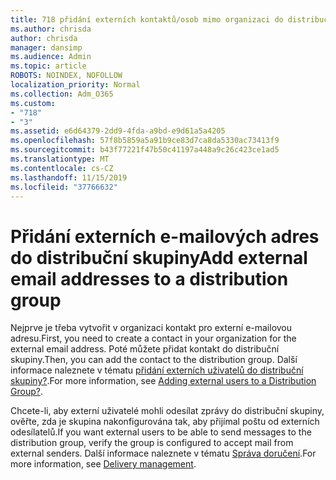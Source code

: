 ```yaml
---
title: 718 přidání externích kontaktů/osob mimo organizaci do distribučního seznamu
ms.author: chrisda
author: chrisda
manager: dansimp
ms.audience: Admin
ms.topic: article
ROBOTS: NOINDEX, NOFOLLOW
localization_priority: Normal
ms.collection: Adm_O365
ms.custom:
- "718"
- "3"
ms.assetid: e6d64379-2dd9-4fda-a9bd-e9d61a5a4205
ms.openlocfilehash: 57f8b5859a5a91b9ce83d7ca8da5330ac73413f9
ms.sourcegitcommit: b43f77221f47b50c41197a448a9c26c423ce1ad5
ms.translationtype: MT
ms.contentlocale: cs-CZ
ms.lasthandoff: 11/15/2019
ms.locfileid: "37766632"
---
```

# <a name="add-external-email-addresses-to-a-distribution-group"></a><span data-ttu-id="49e26-102">Přidání externích e-mailových adres do distribuční skupiny</span><span class="sxs-lookup"><span data-stu-id="49e26-102">Add external email addresses to a distribution group</span></span>

<span data-ttu-id="49e26-103">Nejprve je třeba vytvořit v organizaci kontakt pro externí e-mailovou adresu.</span><span class="sxs-lookup"><span data-stu-id="49e26-103">First, you need to create a contact in your organization for the external email address.</span></span> <span data-ttu-id="49e26-104">Poté můžete přidat kontakt do distribuční skupiny.</span><span class="sxs-lookup"><span data-stu-id="49e26-104">Then, you can add the contact to the distribution group.</span></span> <span data-ttu-id="49e26-105">Další informace naleznete v tématu [přidání externích uživatelů do distribuční skupiny?](https://support.office.com/client/caa0f310-0bb7-48e3-8ad2-cb358b53bbba).</span><span class="sxs-lookup"><span data-stu-id="49e26-105">For more information, see [Adding external users to a Distribution Group?](https://support.office.com/client/caa0f310-0bb7-48e3-8ad2-cb358b53bbba).</span></span>

<span data-ttu-id="49e26-106">Chcete-li, aby externí uživatelé mohli odesílat zprávy do distribuční skupiny, ověřte, zda je skupina nakonfigurována tak, aby přijímal poštu od externích odesílatelů.</span><span class="sxs-lookup"><span data-stu-id="49e26-106">If you want external users to be able to send messages to the distribution group, verify the group is configured to accept mail from external senders.</span></span> <span data-ttu-id="49e26-107">Další informace naleznete v tématu [Správa doručení](https://technet.microsoft.com/library/bb124513.aspx#deliverymanagement).</span><span class="sxs-lookup"><span data-stu-id="49e26-107">For more information, see [Delivery management](https://technet.microsoft.com/library/bb124513.aspx#deliverymanagement).</span></span>

